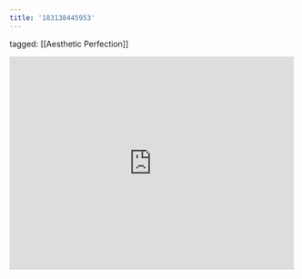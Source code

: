 ```yaml
---
title: '183138445953'
---
```

tagged: [[Aesthetic Perfection]]
<iframe allow="accelerometer; autoplay; clipboard-write; encrypted-media; gyroscope; picture-in-picture" allowfullscreen="" frameborder="0" height="375" id="youtube_iframe" src="https://www.youtube.com/embed/44qZRCUZvbc?feature=oembed&amp;enablejsapi=1&amp;origin=https://safe.txmblr.com&amp;wmode=opaque" width="500"></iframe>